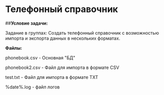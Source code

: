 # Телефонный справочник

##**Условие задачи:**

Задание в группах: Создать телефонный справочник с возможностью импорта и экспорта данных в нескольких форматах.

**Файлы:**

phonebook.csv - Основная "БД"

phonebook2.csv - Файл для импорта в формате CSV

test.txt - Файл для импорта в формате TXT

%date%.log - файл логов